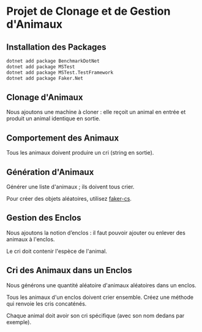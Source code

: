 # Projet de Clonage et de Gestion d'Animaux

## Installation des Packages

```bash
dotnet add package BenchmarkDotNet 
dotnet add package MSTest
dotnet add package MSTest.TestFramework
dotnet add package Faker.Net
```

## Clonage d'Animaux

Nous ajoutons une machine à cloner : elle reçoit un animal en entrée et produit un animal identique en sortie.

## Comportement des Animaux

Tous les animaux doivent produire un cri (string en sortie).

## Génération d'Animaux

Générer une liste d'animaux ; ils doivent tous crier.

Pour créer des objets aléatoires, utilisez [faker-cs](https://github.com/oriches/faker-cs).


## Gestion des Enclos

Nous ajoutons la notion d’enclos : il faut pouvoir ajouter ou enlever des animaux à l'enclos.

Le cri doit contenir l'espèce de l'animal.


## Cri des Animaux dans un Enclos

Nous générons une quantité aléatoire d'animaux aléatoires dans un enclos.

Tous les animaux d'un enclos doivent crier ensemble. Créez une méthode qui renvoie les cris concaténés.

Chaque animal doit avoir son cri spécifique (avec son nom dedans par exemple).
